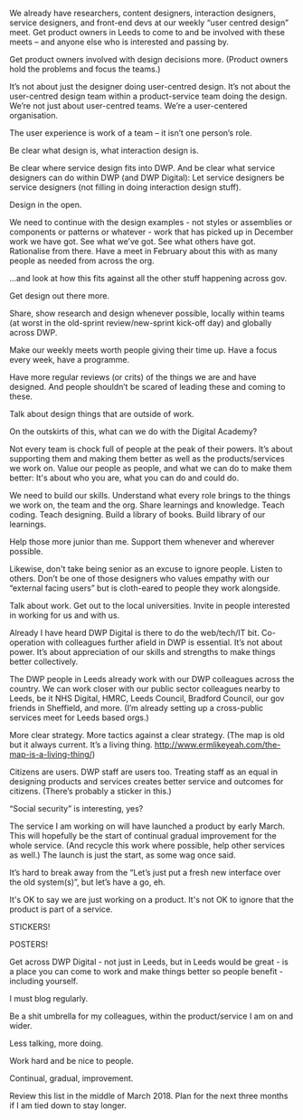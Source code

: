 
We already have researchers, content designers, interaction designers, service designers, and front-end devs at our weekly “user centred design” meet. Get product owners in Leeds to come to and be involved with these meets – and anyone else who is interested and passing by.

Get product owners involved with design decisions more. (Product owners hold the problems and focus the teams.)

It’s not about just the designer doing user-centred design. It’s not about the user-centred design team within a product-service team doing the design. We’re not just about user-centred teams. We’re a user-centered organisation.

The user experience is work of a team – it isn’t one person’s role.

Be clear what design is, what interaction design is.

Be clear where service design fits into DWP. And be clear what service designers can do within DWP (and DWP Digital): Let service designers be service designers (not filling in doing interaction design stuff).

Design in the open.

We need to continue with the design examples - not styles or assemblies or components or patterns or whatever - work that has picked up in December work we have got. See what we’ve got. See what others have got. Rationalise from there. Have a meet in February about this with as many people as needed from across the org.

...and look at how this fits against all the other stuff happening across gov.

Get design out there more.

Share, show research and design whenever possible, locally within teams (at worst in the old-sprint review/new-sprint kick-off day) and globally across DWP.

Make our weekly meets worth people giving their time up. Have a focus every week, have a programme.

Have more regular reviews (or crits) of the things we are and have designed. And people shouldn’t be scared of leading these and coming to these.

Talk about design things that are outside of work.

On the outskirts of this, what can we do with the Digital Academy?

Not every team is chock full of people at the peak of their powers. It’s about supporting them and making them better as well as the products/services we work on. Value our people as people, and what we can do to make them better: It's about who you are, what you can do and could do.

We need to build our skills. Understand what every role brings to the things we work on, the team and the org. Share learnings and knowledge. Teach coding. Teach designing. Build a library of books. Build library of our learnings.

Help those more junior than me. Support them whenever and wherever possible.

Likewise, don't take being senior as an excuse to ignore people. Listen to others. Don’t be one of those designers who values empathy with our “external facing users” but is cloth-eared to people they work alongside.

Talk about work. Get out to the local universities. Invite in people interested in working for us and with us.

Already I have heard DWP Digital is there to do the web/tech/IT bit. Co-operation with colleagues further afield in DWP is essential. It’s not about power. It’s about appreciation of our skills and strengths to make things better collectively. 

The DWP people in Leeds already work with our DWP colleagues across the country. We can work closer with our public sector colleagues nearby to Leeds, be it NHS Digital, HMRC, Leeds Council, Bradford Council, our gov friends in Sheffield, and more. (I’m already setting up a cross-public services meet for Leeds based orgs.)

More clear strategy. More tactics against a clear strategy. (The map is old but it always current. It’s a living thing. http://www.ermlikeyeah.com/the-map-is-a-living-thing/)

Citizens are users. DWP staff are users too. Treating staff as an equal in designing products and services creates better service and outcomes for citizens. (There’s probably a sticker in this.)

“Social security” is interesting, yes?

The service I am working on will have launched a product by early March. This will hopefully be the start of continual gradual improvement for the whole service. (And recycle this work where possible, help other services as well.) The launch is just the start, as some wag once said.

It’s hard to break away from the “Let’s just put a fresh new interface over the old system(s)”, but let’s have a go, eh.

It's OK to say we are just working on a product. It's not OK to ignore that the product is part of a service.

STICKERS!

POSTERS!

Get across DWP Digital - not just in Leeds, but in Leeds would be great - is a place you can come to work and make things better so people benefit - including yourself.

I must blog regularly.

Be a shit umbrella for my colleagues, within the product/service I am on and wider.

Less talking, more doing.

Work hard and be nice to people.

Continual, gradual, improvement.

Review this list in the middle of March 2018. Plan for the next three months if I am tied down to stay longer.
